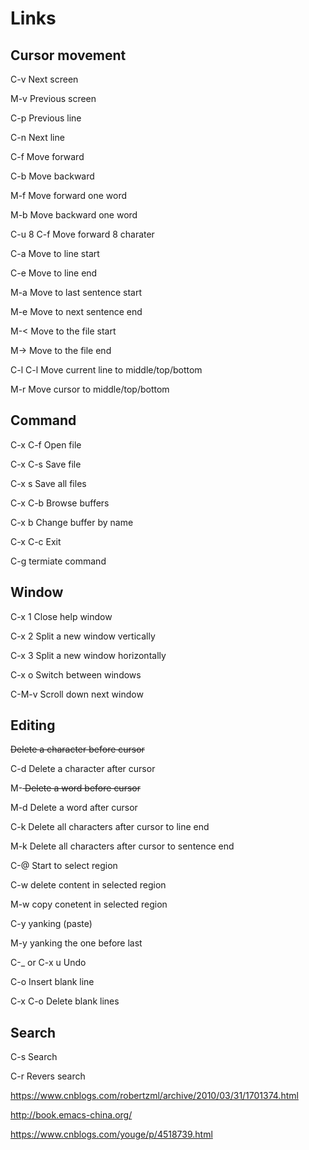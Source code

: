 
# Links

## Cursor movement

C-v   Next screen

M-v   Previous screen


C-p   Previous line

C-n   Next line

C-f   Move forward

C-b   Move backward

M-f   Move forward one word

M-b   Move backward one word

C-u 8 C-f Move forward 8 charater


C-a   Move to line start

C-e   Move to line end

M-a   Move to last sentence start

M-e   Move to next sentence end



M-<   Move to the file start

M->   Move to the file end

C-l C-l Move current line to middle/top/bottom

M-r   Move cursor to middle/top/bottom


## Command

C-x C-f Open file

C-x C-s Save file

C-x s Save all files

C-x C-b Browse buffers

C-x b Change buffer by name

C-x C-c Exit

C-g termiate command


## Window

C-x 1 Close help window

C-x 2 Split a new window vertically

C-x 3 Split a new window horizontally

C-x o Switch between windows

C-M-v Scroll down next window


## Editing

<DEL> Delete a character before cursor

C-d Delete a character after cursor

M-<DEL> Delete a word before cursor
  
M-d Delete a word after cursor

C-k Delete all characters after cursor to line end

M-k Delete all characters after cursor to sentence end

C-@ Start to select region

C-w delete content in selected region

M-w copy conetent in selected region

C-y yanking (paste)

M-y yanking the one before last

C-_  or C-x u  Undo

C-o   Insert blank line

C-x C-o Delete blank lines

## Search

C-s Search

C-r Revers search



https://www.cnblogs.com/robertzml/archive/2010/03/31/1701374.html

http://book.emacs-china.org/

https://www.cnblogs.com/youge/p/4518739.html


